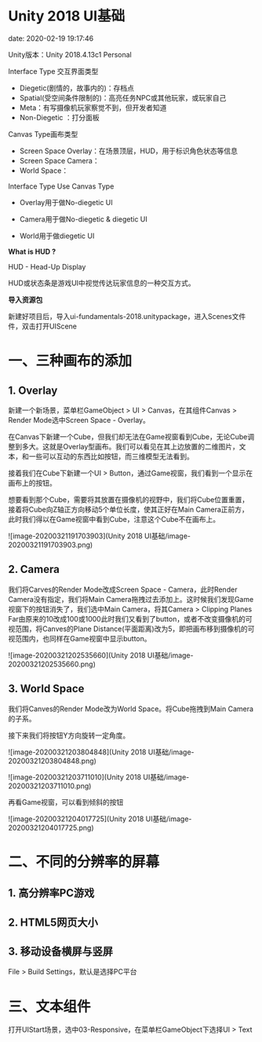 # Unity 2018 UI基础
date: 2020-02-19 19:17:46

Unity版本：Unity 2018.4.13c1 Personal

Interface Type 交互界面类型

- Diegetic(剧情的，故事内的)：存档点
- Spatial(受空间条件限制的)：高亮任务NPC或其他玩家，或玩家自己
- Meta：有写摄像机玩家察觉不到，但开发者知道
- Non-Diegetic ：打分面板

Canvas Type画布类型

- Screen Space Overlay：在场景顶层，HUD，用于标识角色状态等信息
- Screen Space Camera：
- World Space：

Interface Type Use Canvas Type

- Overlay用于做No-diegetic UI

- Camera用于做No-diegetic & diegetic UI

- World用于做diegetic UI

**What is HUD ?**

HUD - Head-Up Display

HUD或状态条是游戏UI中视觉传达玩家信息的一种交互方式。



**导入资源包**

新建好项目后，导入ui-fundamentals-2018.unitypackage，进入Scenes文件件，双击打开UIScene

# 一、三种画布的添加

## 1. Overlay

新建一个新场景，菜单栏GameObject > UI > Canvas，在其组件Canvas > Render Mode选中Screen Space - Overlay。

在Canvas下新建一个Cube，但我们却无法在Game视窗看到Cube，无论Cube调整到多大。这就是Overlay型画布。我们可以看见在其上边放置的二维图片，文本，和一些可以互动的东西比如按钮，而三维模型无法看到。

接着我们在Cube下新建一个UI > Button，通过Game视窗，我们看到一个显示在画布上的按钮。

想要看到那个Cube，需要将其放置在摄像机的视野中，我们将Cube位置重置，接着将Cube向Z轴正方向移动5个单位长度，使其正好在Main Camera正前方，此时我们得以在Game视窗中看到Cube，注意这个Cube不在画布上。

![image-20200321191703903](Unity 2018 UI基础/image-20200321191703903.png)

## 2. Camera

我们将Carves的Render Mode改成Screen Space - Camera，此时Render Camera没有指定，我们将Main Camera拖拽过去添加上。这时候我们发现Game视窗下的按钮消失了，我们选中Main Camera，将其Camera > Clipping Planes Far由原来的10改成100或1000此时我们又看到了button，或者不改变摄像机的可视范围，将Canves的Plane Distance(平面距离)改为5，即把画布移到摄像机的可视范围内，也同样在Game视窗中显示button。

![image-20200321202535660](Unity 2018 UI基础/image-20200321202535660.png)

## 3. World Space

我们将Canves的Render Mode改为World Space。将Cube拖拽到Main Camera的子系。

接下来我们将按钮Y方向旋转一定角度。

![image-20200321203804848](Unity 2018 UI基础/image-20200321203804848.png)

![image-20200321203711010](Unity 2018 UI基础/image-20200321203711010.png)

再看Game视窗，可以看到倾斜的按钮

![image-20200321204017725](Unity 2018 UI基础/image-20200321204017725.png)



# 二、不同的分辨率的屏幕

## 1. 高分辨率PC游戏



## 2. HTML5网页大小



## 3. 移动设备横屏与竖屏

File > Build Settings，默认是选择PC平台

# 三、文本组件

打开UIStart场景，选中03-Responsive，在菜单栏GameObject下选择UI > Text